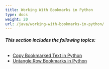 ```yaml
---
title: Working With Bookmarks in Python
type: docs
weight: 20
url: /java/working-with-bookmarks-in-python/
---
```


###### **This section includes the following topics:** 
- [Copy Bookmarked Text in Python](https://docs.aspose.com/words/java/copy-bookmarked-text-in-python/)
- [Untangle Row Bookmarks in Python](https://docs.aspose.com/words/java/untangle-row-bookmarks-in-python/)
